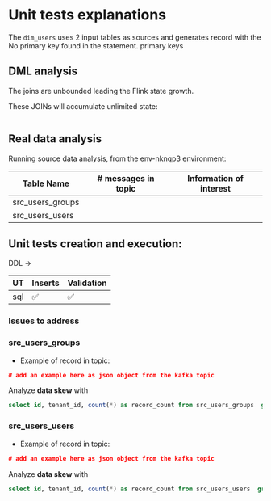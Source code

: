 # Unit tests explanations

The `dim_users` uses 2 input tables as sources and generates record with the No primary key found in the statement. primary keys

## DML analysis


The joins are unbounded leading the Flink state growth.

These JOINs will accumulate unlimited state:
```sql

```


## Real data analysis

Running source data analysis, from the env-nknqp3 environment:

| Table Name | # messages in topic | Information of interest |
|------------|------------|--------------|
| src_users_groups |  |  |
| src_users_users |  |  |


## Unit tests creation and execution:

DDL -> 

| UT |   Inserts | Validation |
| --- | --- | --- |
| sql | ✅ | ✅  |

### Issues to address



### src_users_groups

* Example of record in topic:

```json
# add an example here as json object from the kafka topic
```

Analyze **data skew** with

```sql
select id, tenant_id, count(*) as record_count from src_users_groups  group by id, tenant_id
```


### src_users_users

* Example of record in topic:

```json
# add an example here as json object from the kafka topic
```

Analyze **data skew** with

```sql
select id, tenant_id, count(*) as record_count from src_users_users  group by id, tenant_id
```

